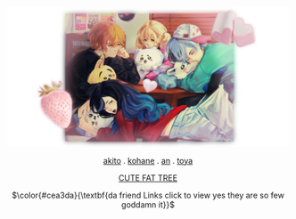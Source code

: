 <div align="center">

<img src="heartiful.png">

[akito](https://github.com/ChromaDrift) . [kohane](https://github.com/verifiedreality) . [an](https://github.com/yurivampire) . [toya](https://github.com/stellariism)


[CUTE FAT TREE](https://linktr.ee/karinacchi) 


$\color{#cea3da}{\textbf{da friend Links click to view yes they are so few goddamn it}}$





 

<!---
yurivampire/yurivampire is a ✨ special ✨ repository because its `README.md` (this file) appears on your GitHub profile.
You can click the Preview link to take a look at your changes.
--->
